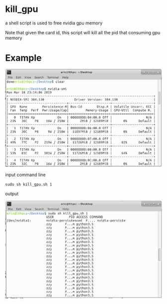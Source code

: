 # kill_gpu
a shell script is used to free nvidia gpu memory

Note that given the card id, this script will kill all the pid that consuming gpu memory

# Example
![image](assets/memory1.png)

input command line

```{r, engine='bash', count_lines}
sudo sh kill_gpu.sh 1
```
output

![image](assets/memory2.png)
